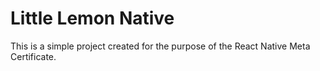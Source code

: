 # Little Lemon Native

This is a simple project created for the purpose of the React Native Meta Certificate.
